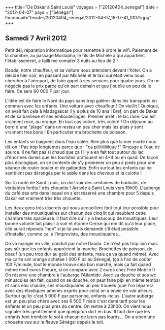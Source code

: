 +++
title="De Dakar à Saint Louis"
voyages = ["20120404_senegal"]
date = "2012-04-07"
pays = ["Sénégal"]
thumbnail="header/20120404_senegal/2012-04-07_16-17-41_01075.jpg"
+++




## Samedi 7 Avril 2012

Petit déj, réparation informatique pour remettre à ordre le wifi. Paiement de la chambre, au passage Mustapha, le fils de Michèle à qui appartient l'établissement, a failli me compter 3 nuits au lieu de 2 !

Daoda, notre chauffeur, et sa voiture nous attendent devant l'hôtel. On a décidé hier soir, en passant par Michèle et le taxi qui était venu nous chercher à l'aéroport, de faire appel à ses services pour quatre jours. On ne négocie pas le prix parce qu'on part demain et que j'oublie un peu de le faire. Ce sera 60 000 F par jour. 

L'idée est de faire le Nord du pays sans trop galérer dans les transports en commun avec les enfants.
Une voiture avec chauffeur ! On vieillit ! Quoique, on avait fait cela à Madagascar il y a plus de 10 ans !
Bref, on part de Dakar et de sa banlieue et ses embouteillages. Premier arrêt : le lac rose. Qui est vraiment rose, ou orange. En tout cas coloré, très coloré ! On déjeune au bord d'une "plage" dans un restau un peu cher mais les plats y sont vraiment très bons ! En particulier ma brochette de poisson.

Les enfants se baignent dans l'eau salée. Bien plus que la mer morte nous dit-on ! Pas trop longtemps parce que : "ça piiiiiiiiiiiique !" Rinçage à l'eau de source. Il ne fait pas si chaud que ça !
Il y a en fait tout autour du lac d'énormes dunes que les touristes pratiquent en 4*4 ou en quad. De façon plus écologique, on se contente de s'y promener un peu à pieds pour une séance de rouler bouler et de galipettes. Enfin surtout les enfants qui ne semblent pas dérangés par le sable dans les cheveux et la culotte !

Sur la route de Saint Louis, on doit voir des centaines de baobabs, de véritables forêts ! très chouette ! Arrivée à Saint Louis vers 19h00. L'auberge du café des arts dans lequel on s'est réservé une chambre pour 5 depuis Dakar est vraiment très très chouette.

Les deux gens très discrets qui nous accueillent font tout leur possible pour installer des moustiquaires sur chacun des cinq lit qui meublent cette chambre très spacieuse. Il faut dire qu'il y a beaucoup de moustiques. Leur bonne volonté fait plaisir à voir et étonne Cerise qui me dit qu'à leur place, elle aurait répondu "non" si je lui avais demandé s'il était possible d'installer, comme ça, à l'improviste, des moustiquaires...

On va manger en ville, conduit par notre Daoda. Ce n'est pas trop loin mais pas sûr que les enfants apprécient la marche. Brochettes de poisson, de boeuf (un peu trop dur au goût des enfants, mais ça va quand même).
Avec ma carte sim orange achetée 1 000 F ici au Sénégal, (ça à l'air de coûter 100 F/minute, tout le monde trouve cela bon marché, mais ça fait quand même neuf euros l'heure, si on compare avec 2 euros chez Free Mobile !) On réserve une chambre à l'auberge l'Atlantide. Avec sa douche et ses wc minuscules (en fait, quand on se douche, on peut faire pipi en même temps) et sans eau chaude, ses moustiquaires un peu trouées (que l'on réparera avec des élastiques amenés exprès pour cela) on a envie  de voir ailleurs. Surtout qu'ici c'est 5 000 F par personne, enfants inclus. L'autre auberge est un peu plus chère avec ses 6 500 F mais c'est demi tarif pour les enfants et un peu plus près du centre. On rentre à 23h00. On vient nous signaler très gentillement que quelqu'un dort en bas. Il faut dire que les enfants font trembler le sol à chacun de leurs pas lourds... On a sinon une chouette vue sur le fleuve Sénégal depuis le toit.

